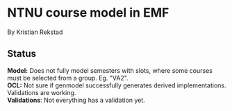 # NTNU course model in EMF

By Kristian Rekstad

## Status

**Model:** Does not fully model semesters with slots, where some courses must be selected from a group. Eg. "VA2".  
**OCL:** Not sure if genmodel successfully generates derived implementations. Validations are working.  
**Validations**: Not everything has a validation yet. 

